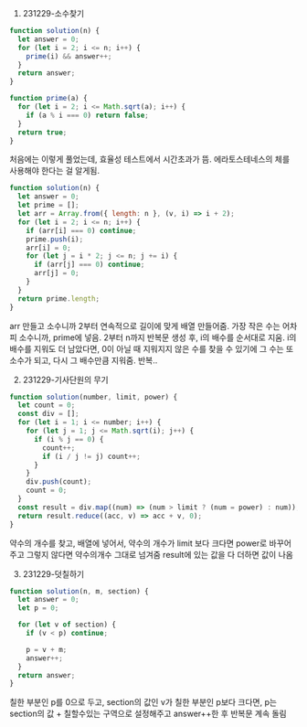 1. 231229-소수찾기

```javascript
function solution(n) {
  let answer = 0;
  for (let i = 2; i <= n; i++) {
    prime(i) && answer++;
  }
  return answer;
}

function prime(a) {
  for (let i = 2; i <= Math.sqrt(a); i++) {
    if (a % i === 0) return false;
  }
  return true;
}
```

처음에는 이렇게 풀었는데, 효율성 테스트에서 시간초과가 뜸.
에라토스테네스의 체를 사용해야 한다는 걸 알게됨.

```javascript
function solution(n) {
  let answer = 0;
  let prime = [];
  let arr = Array.from({ length: n }, (v, i) => i + 2);
  for (let i = 2; i <= n; i++) {
    if (arr[i] === 0) continue;
    prime.push(i);
    arr[i] = 0;
    for (let j = i * 2; j <= n; j += i) {
      if (arr[j] === 0) continue;
      arr[j] = 0;
    }
  }
  return prime.length;
}
```

arr 만들고 소수니까 2부터 연속적으로 길이에 맞게 배열 만들어줌.
가장 작은 수는 어차피 소수니까, prime에 넣음.
2부터 n까지 반복문 생성 후, i의 배수를 순서대로 지움.
i의 배수를 지워도 더 남았다면, 0이 아닐 때 지워지지 않은 수를 찾을 수 있기에 그 수는 또 소수가 되고, 다시 그 배수만큼 지워줌. 반복..

2. 231229-기사단원의 무기

```javascript
function solution(number, limit, power) {
  let count = 0;
  const div = [];
  for (let i = 1; i <= number; i++) {
    for (let j = 1; j <= Math.sqrt(i); j++) {
      if (i % j == 0) {
        count++;
        if (i / j != j) count++;
      }
    }
    div.push(count);
    count = 0;
  }
  const result = div.map((num) => (num > limit ? (num = power) : num));
  return result.reduce((acc, v) => acc + v, 0);
}
```

약수의 개수를 찾고, 배열에 넣어서, 약수의 개수가 limit 보다 크다면 power로 바꾸어주고 그렇지 않다면 약수의개수 그대로 넘겨줌
result에 있는 값을 다 더하면 값이 나옴

3. 231229-덧칠하기

```javascript
function solution(n, m, section) {
  let answer = 0;
  let p = 0;

  for (let v of section) {
    if (v < p) continue;

    p = v + m;
    answer++;
  }
  return answer;
}
```

칠한 부분인 p를 0으로 두고, section의 값인 v가 칠한 부분인 p보다 크다면,
p는 section의 값 + 칠할수있는 구역으로 설정해주고 answer++한 후 반복문 계속 돌림

